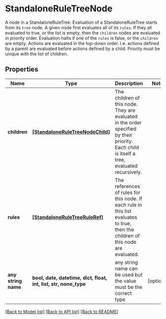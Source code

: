 # StandaloneRuleTreeNode

A node in a StandaloneRuleTree. Evaluation of a StandaloneRuleTree starts from its `tree` node. A given node first evaluates all of its `rules`. If they all evaluated to true, or the list is empty, then the `children` nodes are evaluated in priority order. Evaluation halts if one of the `rules` is false, or the `children` are empty. Actions are evaluated in the top-down order. I.e. actions defined by a parent are evaluated before actions defined by a child. Priority must be unique with the list of children. 

## Properties
Name | Type | Description | Notes
------------ | ------------- | ------------- | -------------
**children** | [**[StandaloneRuleTreeNodeChild]**](StandaloneRuleTreeNodeChild.md) | The children of this node. They are evaluated in the order specified by their priority. Each child is itself a tree, evaluated recursively.  | 
**rules** | [**[StandaloneRuleTreeRuleRef]**](StandaloneRuleTreeRuleRef.md) | The references of rules for this node. If each rule in this list evaluates to true, then the children of this node are evaluated.  | 
**any string name** | **bool, date, datetime, dict, float, int, list, str, none_type** | any string name can be used but the value must be the correct type | [optional]

[[Back to Model list]](../README.md#documentation-for-models) [[Back to API list]](../README.md#documentation-for-api-endpoints) [[Back to README]](../README.md)


